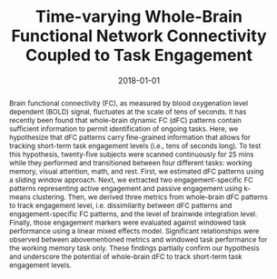 ---
title: "Time-varying Whole-Brain Functional Network Connectivity Coupled to Task Engagement"
date: 2018-01-01
authors_string: Hua Xie, Javier Gonzalez-Castillo, Daniel Handwerker, Peter Bandettini, Vince Calhoun, Gang Chen, Eswar Damaraju, Xiangyu Liu, Sunanda Mitra
authors:
   - Hua Xie
   - Javier Gonzalez-Castillo
   - Daniel Handwerker
   - Peter Bandettini
   - Vince Calhoun
   - Gang Chen
   - Eswar Damaraju
   - Xiangyu Liu
   - Sunanda Mitra
author_ids:
   - javier_gonzalez-castillo
   - daniel_handwerker
   - peter_bandettini
journal: 'Network Neuroscience'
volume: 
issue: 
pages: 49-66
book_title: ''
publisher: ''
abstract: 'Brain functional connectivity (FC), as measured by blood oxygenation level dependent (BOLD) signal, fluctuates at the scale of tens of seconds. It has recently been found that whole-brain dynamic FC (dFC) patterns contain sufficient information to permit identification of ongoing tasks. Here, we hypothesize that dFC patterns carry fine-grained information that allows for tracking short-term task engagement levels (i.e., tens of seconds long). To test this hypothesis, twenty-five subjects were scanned continuously for 25 mins while they performed and transitioned between four different tasks: working memory, visual attention, math, and rest. First, we estimated dFC patterns using a sliding window approach. Next, we extracted two engagement-specific FC patterns representing active engagement and passive engagement using k-means clustering. Then, we derived three metrics from whole-brain dFC patterns to track engagement level, i.e. dissimilarity between dFC patterns and engagement-specific FC patterns, and the level of brainwide integration level. Finally, those engagement markers were evaluated against windowed task performance using a linear mixed effects model. Significant relationships were observed between abovementioned metrics and windowed task performance for the working memory task only. These findings partially confirm our hypothesis and underscore the potential of whole-brain dFC to track short-term task engagement levels.'
project_id: bold_connectivity_dynamics
paper_url: https://www.mitpressjournals.org/doi/abs/10.1162/NETN_a_00051
doi: 10.1162/NETN_a_00051
data_loc: ''
code_loc: ''
file: '/assets/publications//assets/publications/'
file_name: '/assets/publications/'
type: journal_article
pub_str: ' (2018) Network Neuroscience : 49-66'
layout: publication 
---